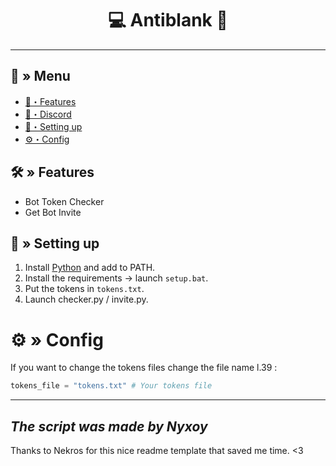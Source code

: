 <h1 align="center">
 💻 Antiblank 🤖
</h1>

---
## <a id="menu"></a>🔱 » Menu

- [🔰・Features](#features)
- [🌌・Discord](https://discord.gg/7wuewVZpRB)
- [🎉・Setting up](#setup)
- [⚙・Config](#config)


## <a id="features"></a>🛠 » Features
- Bot Token Checker
- Get Bot Invite

## <a id="setup"></a> 📁 » Setting up

1. Install [Python](https://www.python.org/downloads/) and add to PATH.
2. Install the requirements → launch `setup.bat`.
3. Put the tokens in `tokens.txt`.
4. Launch checker.py / invite.py.

# <a id="config"></a>⚙ » Config

If you want to change the tokens files change the file name l.39 :

```py
tokens_file = "tokens.txt" # Your tokens file
```
---
*The script was made by Nyxoy*
---

Thanks to Nekros for this nice readme template that saved me time. <3
